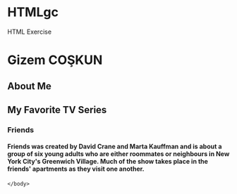 # HTMLgc
HTML Exercise
<!DOCTYPE html>
<html lang="en">
    <head>
        <meta charset="UTF-8">
        <META name="viewport" content="width=device-width initial*-scale=1.0">
            <title>about myself</title>
    </head>
    <body>
     <H1> Gizem COŞKUN </H1>
    <p><h2>About Me</h2></p>
    <h2>My Favorite TV Series</h2>
    <h3>Friends</h3>
    <h4>
        Friends was created by David Crane and Marta Kauffman and is about a group of six young adults who are either roommates or neighbours in New York City's Greenwich Village. Much of the show takes place in the friends' apartments as they visit one another. 
    </h4>

    </body>
